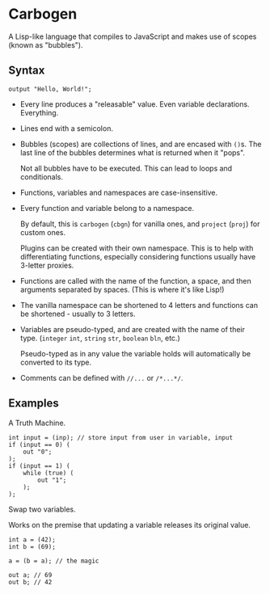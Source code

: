 # Carbogen

A Lisp-like language that compiles to JavaScript and makes use of scopes (known as "bubbles"). 

## Syntax

```
output "Hello, World!";
```

- Every line produces a "releasable" value. Even variable declarations. Everything.

- Lines end with a semicolon. 

- Bubbles (scopes) are collections of lines, and are encased with `()`s. The last line of the bubbles determines what is returned when it "pops".

  Not all bubbles have to be executed. This can lead to loops and conditionals.

- Functions, variables and namespaces are case-insensitive.

- Every function and variable belong to a namespace.
  
  By default, this is `carbogen` (`cbgn`) for vanilla ones, and `project` (`proj`) for custom ones.
  
  Plugins can be created with their own namespace. This is to help with differentiating functions, especially considering functions usually have 3-letter proxies.

- Functions are called with the name of the function, a space, and then arguments separated by spaces.
  (This is where it's like Lisp!)

- The vanilla namespace can be shortened to 4 letters and functions can be shortened - usually to 3 letters. 

- Variables are pseudo-typed, and are created with the name of their type. (`integer` `int`, `string` `str`, `boolean` `bln`, etc.)

  Pseudo-typed as in any value the variable holds will automatically be converted to its type.  

- Comments can be defined with `//...` or `/*...*/`.

## Examples

A Truth Machine.

```
int input = (inp); // store input from user in variable, input
if (input == 0) (
    out "0";
);
if (input == 1) (
    while (true) (
        out "1";
    );
);
```

Swap two variables.

Works on the premise that updating a variable releases its original value.

```
int a = (42);
int b = (69);

a = (b = a); // the magic

out a; // 69
out b; // 42
```
